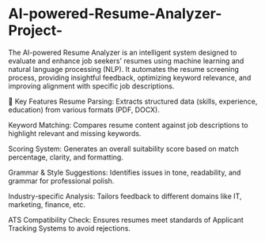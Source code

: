 # AI-powered-Resume-Analyzer-Project-

The AI-powered Resume Analyzer is an intelligent system designed to evaluate and enhance job seekers' resumes using machine learning and natural language processing (NLP). It automates the resume screening process, providing insightful feedback, optimizing keyword relevance, and improving alignment with specific job descriptions.

📌 Key Features
Resume Parsing: Extracts structured data (skills, experience, education) from various formats (PDF, DOCX).

Keyword Matching: Compares resume content against job descriptions to highlight relevant and missing keywords.

Scoring System: Generates an overall suitability score based on match percentage, clarity, and formatting.

Grammar & Style Suggestions: Identifies issues in tone, readability, and grammar for professional polish.

Industry-specific Analysis: Tailors feedback to different domains like IT, marketing, finance, etc.

ATS Compatibility Check: Ensures resumes meet standards of Applicant Tracking Systems to avoid rejections.
